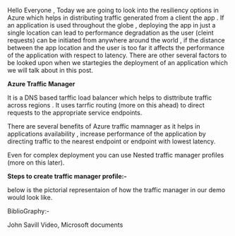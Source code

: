 Hello Everyone , Today we are going to look into the resiliency options in Azure which helps in distributing traffic generated from a client the app . If an application is used throughout the globe , deploying the app in just a single location can lead to performance degradation as the user (cleint requests) can be initiated from anywhere around the world , if the distance between the app location and the user is too far it affects the performance of the application with respect to latency. There are other several factors to be looked upon when we startegies the deployment of an application which we will talk about in this post. 


**Azure Traffic Manager**

It is a DNS based tarffic load balancer which helps to disttribute traffic across regions .
It uses tarrfic routing (more on this ahead) to direct requests to the appropriate service endpoints.

There are several benefits of Azure traffic mamnager as it helps in applications availability , increase performance of the application by directing traffic to the nearest endpoint or endpoint with lowest latency.

Even for complex deployment you can use Nested traffic manager profiles (more on this later).

**Steps to create traffic manager profile:-**

below is the pictorial representaion of how the traffic manager in our demo would look like.






























BiblioGraphy:-

John Savill Video,
Microsoft documents